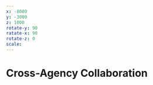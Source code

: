 ```yaml
---
x: -8000
y: -3000
z: 1000
rotate-y: 90
ratate-x: 90
rotate-z: 0
scale:
---
```


# Cross-Agency Collaboration